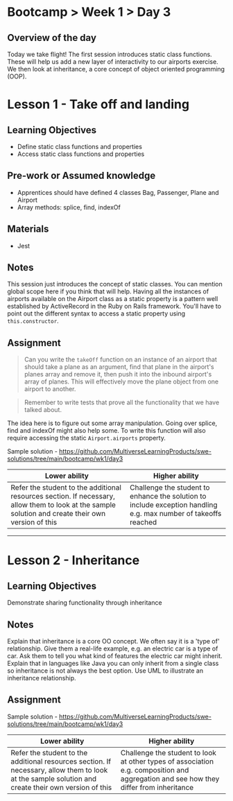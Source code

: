 # Bootcamp > Week 1 > Day 3

## Overview of the day

Today we take flight! The first session introduces static class functions. These will help us add a new layer of interactivity to our airports exercise. We then look at inheritance, a core concept of object oriented programming (OOP).

# Lesson 1 - Take off and landing

## Learning Objectives

* Define static class functions and properties
* Access static class functions and properties

## Pre-work or Assumed knowledge

* Apprentices should have defined 4 classes Bag, Passenger, Plane and Airport
* Array methods: splice, find, indexOf

## Materials

* Jest

## Notes

This session just introduces the concept of static classes. You can mention global scope here if you think that will help. Having all the instances of airports available on the Airport class as a static property is a pattern well established by ActiveRecord in the Ruby on Rails framework. You'll have to point out the different syntax to access a static property using `this.constructor`. 

## Assignment

> Can you write the `takeOff` function on an instance of an airport that should take a plane as an argument, find that plane in the airport's planes array and remove it, then push it into the inbound airport's array of planes. This will effectively move the plane object from one airport to another.

> Remember to write tests that prove all the functionality that we have talked about.

The idea here is to figure out some array manipulation. Going over splice, find and indexOf might also help some. To write this function will also require accessing the static `Airport.airports` property.

Sample solution - https://github.com/MultiverseLearningProducts/swe-solutions/tree/main/bootcamp/wk1/day3

|**Lower ability**|**Higher ability**|
|-----------------|------------------|
|Refer the student to the additional resources section. If necessary, allow them to look at the sample solution and create their own version of this|Challenge the student to enhance the solution to include exception handling e.g. max number of takeoffs reached |


<hr/>

# Lesson 2 - Inheritance

## Learning Objectives
Demonstrate sharing functionality through inheritance

## Notes
Explain that inheritance is a core OO concept. We often say it is a 'type of' relationship. Give them a real-life example, e.g. an electric car is a type of car. Ask them to tell you what kind of features the electric car might inherit. Explain that in languages like Java you can only inherit from a single class so inheritance is not always the best option. Use UML to illustrate an inheritance relationship.

## Assignment
Sample solution - https://github.com/MultiverseLearningProducts/swe-solutions/tree/main/bootcamp/wk1/day3

|**Lower ability**|**Higher ability**|
|-----------------|------------------|
|Refer the student to the additional resources section. If necessary, allow them to look at the sample solution and create their own version of this|Challenge the student to look at other types of association e.g. composition and aggregation and see how they differ from inheritance|
